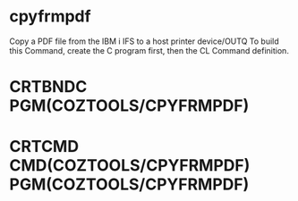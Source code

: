 # cpyfrmpdf
Copy a PDF file from the IBM i IFS to a host printer device/OUTQ
To build this Command, create the C program first, then the CL Command definition.

# CRTBNDC PGM(COZTOOLS/CPYFRMPDF) 
# CRTCMD CMD(COZTOOLS/CPYFRMPDF) PGM(COZTOOLS/CPYFRMPDF) 

